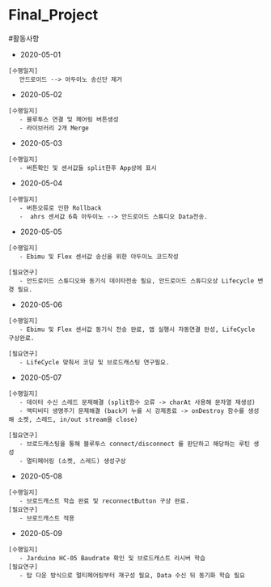 # Final_Project


#활동사항
- 2020-05-01
```
[수행일지]
   안드로이드 --> 아두이노 송신단 제거 
```
- 2020-05-02
```
[수행일지]
   - 블루투스 연결 및 페어링 버튼생성
   - 라이브러리 2개 Merge
```

- 2020-05-03
```
[수행일지]
   - 버튼확인 및 센서값들 split한후 App상에 표시
```
- 2020-05-04
```
[수행일지]
   - 버튼오류로 인한 Rollback 
   -  ahrs 센서값 6축 아두이노 --> 안드로이드 스튜디오 Data전송.
```
- 2020-05-05
```
[수행일지]
   - Ebimu 및 Flex 센서값 송신을 위한 아두이노 코드작성

[필요연구]
   - 안드로이드 스튜디오와 동기식 데이타전송 필요, 안드로이드 스튜디오상 Lifecycle 변경 필요.
```
- 2020-05-06
```
[수행일지]
   - Ebimu 및 Flex 센서값 동기식 전송 완료, 앱 실행시 자동연결 완성, LifeCycle 구상완료.

[필요연구]
   - LifeCycle 맞춰서 코딩 및 브로드캐스팅 연구필요.
```
- 2020-05-07
```
[수행일지]
   - 데이터 수신 스레드 문제해결 (split함수 오류 -> charAt 사용해 문자열 재생성)
   - 액티비티 생명주기 문제해결 (back키 누를 시 강제종료 -> onDestroy 함수를 생성해 소켓, 스레드, in/out stream을 close)

[필요연구]
   - 브로드캐스팅을 통해 블루투스 connect/disconnect 를 판단하고 해당하는 루틴 생성
   - 멀티페어링 (소켓, 스레드) 생성구상
```

- 2020-05-08
```
[수행일지]
   - 브로드캐스트 학습 완료 및 reconnectButton 구상 완료.
[필요연구]
   - 브로드캐스트 적용
```

- 2020-05-09
```
[수행일지]
   - Jarduino HC-05 Baudrate 확인 및 브로드캐스트 리시버 학습
[필요연구]
   - 탑 다운 방식으로 멀티페어링부터 재구성 필요, Data 수신 뒤 동기화 학습 필요
```